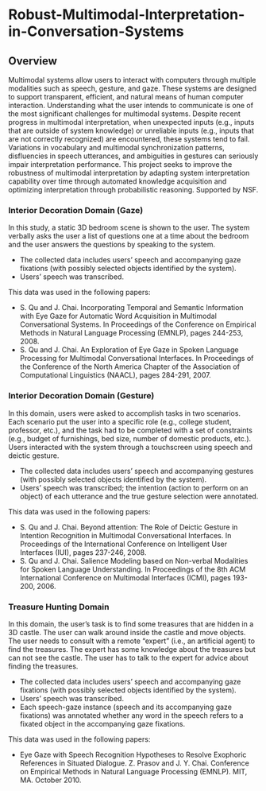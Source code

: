 # Robust-Multimodal-Interpretation-in-Conversation-Systems

## Overview

Multimodal systems allow users to interact with computers through multiple modalities such as speech, gesture, and gaze. These systems are designed to support transparent, efficient, and natural means of human computer interaction. Understanding what the user intends to communicate is one of the most significant challenges for multimodal systems. Despite recent progress in multimodal interpretation, when unexpected inputs (e.g., inputs that are outside of system knowledge) or unreliable inputs (e.g., inputs that are not correctly recognized) are encountered, these systems tend to fail. Variations in vocabulary and multimodal synchronization patterns, disfluencies in speech utterances, and ambiguities in gestures can seriously impair interpretation performance. This project seeks to improve the robustness of multimodal interpretation by adapting system interpretation capability over time through automated knowledge acquisition and optimizing interpretation through probabilistic reasoning. Supported by NSF.

### Interior Decoration Domain (Gaze)

In this study, a static 3D bedroom scene is shown to the user. The system verbally asks the user a list of questions one at a time about the bedroom and the user answers the questions by speaking to the system.

- The collected data includes users’ speech and accompanying gaze fixations (with possibly selected objects identified by the system).
- Users’ speech was transcribed.

This data was used in the following papers:

- S. Qu and J. Chai. Incorporating Temporal and Semantic Information with Eye Gaze for Automatic Word Acquisition in Multimodal Conversational Systems. In Proceedings of the Conference on Empirical Methods in Natural Language Processing (EMNLP), pages 244-253, 2008.
- S. Qu and J. Chai. An Exploration of Eye Gaze in Spoken Language Processing for Multimodal Conversational Interfaces. In Proceedings of the Conference of the North America Chapter of the Association of Computational Linguistics (NAACL), pages 284-291, 2007.

### Interior Decoration Domain (Gesture)

In this domain, users were asked to accomplish tasks in two scenarios. Each scenario put the user into a specific role (e.g., college student, professor, etc.), and the task had to be completed with a set of constraints (e.g., budget of furnishings, bed size, number of domestic products, etc.). Users interacted with the system through a touchscreen using speech and deictic gesture.

- The collected data includes users’ speech and accompanying gestures (with possibly selected objects identified by the system).
- Users’ speech was transcribed; the intention (action to perform on an object) of each utterance and the true gesture selection were annotated.

This data was used in the following papers:

- S. Qu and J. Chai. Beyond attention: The Role of Deictic Gesture in Intention Recognition in Multimodal Conversational Interfaces. In Proceedings of the International Conference on Intelligent User Interfaces (IUI), pages 237-246, 2008.
- S. Qu and J. Chai. Salience Modeling based on Non-verbal Modalities for Spoken Language Understanding. In Proceedings of the 8th ACM International Conference on Multimodal Interfaces (ICMI), pages 193-200, 2006.

### Treasure Hunting Domain

In this domain, the user’s task is to find some treasures that are hidden in a 3D castle. The user can walk around inside the castle and move objects. The user needs to consult with a remote “expert” (i.e., an artificial agent) to find the treasures. The expert has some knowledge about the treasures but can not see the castle. The user has to talk to the expert for advice about finding the treasures.

- The collected data includes users’ speech and accompanying gaze fixations (with possibly selected objects identified by the system).
- Users’ speech was transcribed.
- Each speech-gaze instance (speech and its accompanying gaze fixations) was annotated whether any word in the speech refers to a fixated object in the accompanying gaze fixations.

This data was used in the following papers:

- Eye Gaze with Speech Recognition Hypotheses to Resolve Exophoric References in Situated Dialogue. Z. Prasov and J. Y. Chai. Conference on Empirical Methods in Natural Language Processing (EMNLP). MIT, MA. October 2010.
